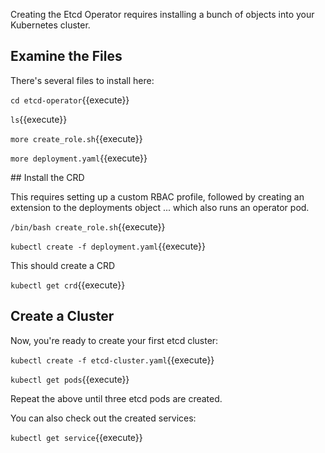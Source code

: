 Creating the Etcd Operator requires installing a bunch of objects
into your Kubernetes cluster.

## Examine the Files

There's several files to install here:

`cd etcd-operator`{{execute}}

`ls`{{execute}}

`more create_role.sh`{{execute}}

`more deployment.yaml`{{execute}}

## Install the CRD

This requires setting up a custom RBAC profile, followed by
creating an extension to the deployments object ... which also
runs an operator pod.

`/bin/bash create_role.sh`{{execute}}

`kubectl create -f deployment.yaml`{{execute}}

This should create a CRD

`kubectl get crd`{{execute}}

## Create a Cluster

Now, you're ready to create your first etcd cluster:

`kubectl create -f etcd-cluster.yaml`{{execute}}

`kubectl get pods`{{execute}}

Repeat the above until three etcd pods are created.

You can also check out the created services:

`kubectl get service`{{execute}}
